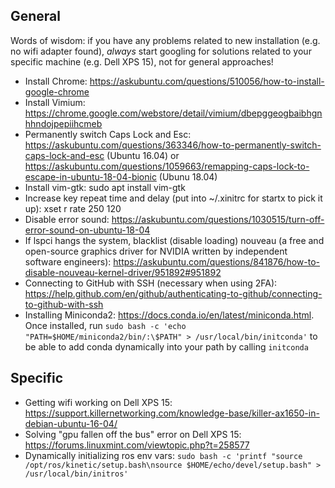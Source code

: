 General
-------
Words of wisdom: if you have any problems related to new installation (e.g. no wifi adapter found), *always* start googling for solutions related to your specific machine (e.g. Dell XPS 15), not for general approaches!

* Install Chrome: https://askubuntu.com/questions/510056/how-to-install-google-chrome
* Install Vimium: https://chrome.google.com/webstore/detail/vimium/dbepggeogbaibhgnhhndojpepiihcmeb
* Permanently switch Caps Lock and Esc: https://askubuntu.com/questions/363346/how-to-permanently-switch-caps-lock-and-esc (Ubuntu 16.04) or https://askubuntu.com/questions/1059663/remapping-caps-lock-to-escape-in-ubuntu-18-04-bionic (Ubunu 18.04)
* Install vim-gtk: sudo apt install vim-gtk
* Increase key repeat time and delay (put into ~/.xinitrc for startx to pick it up): xset r rate 250 120
* Disable error sound: https://askubuntu.com/questions/1030515/turn-off-error-sound-on-ubuntu-18-04
* If lspci hangs the system, blacklist (disable loading) nouveau (a free and open-source graphics driver for NVIDIA written by independent software engineers): https://askubuntu.com/questions/841876/how-to-disable-nouveau-kernel-driver/951892#951892
* Connecting to GitHub with SSH (necessary when using 2FA): https://help.github.com/en/github/authenticating-to-github/connecting-to-github-with-ssh 
* Installing Miniconda2: https://docs.conda.io/en/latest/miniconda.html. Once installed, run `sudo bash -c 'echo "PATH=$HOME/miniconda2/bin/:\$PATH" > /usr/local/bin/initconda'` to be able to add conda dynamically into your path by calling `initconda`
    
Specific
--------
* Getting wifi working on Dell XPS 15: https://support.killernetworking.com/knowledge-base/killer-ax1650-in-debian-ubuntu-16-04/
* Solving "gpu fallen off the bus" error on Dell XPS 15: https://forums.linuxmint.com/viewtopic.php?t=258577
* Dynamically initializing ros env vars: `sudo bash -c 'printf "source /opt/ros/kinetic/setup.bash\nsource $HOME/echo/devel/setup.bash" > /usr/local/bin/initros'`

